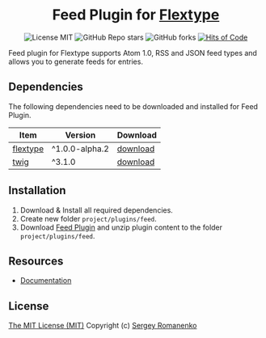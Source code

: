 <h1 align="center">Feed Plugin for <a href="https://awilum.github.io/flextype">Flextype</a></h1>

<p align="center">
<img src="https://img.shields.io/badge/license-MIT-blue.svg?label=License" alt="License MIT"> <img alt="GitHub Repo stars" src="https://img.shields.io/github/stars/flextype-plugins/feed?label=Stars"> <img alt="GitHub forks" src="https://img.shields.io/github/forks/flextype-plugins/feed?label=Forks"> <a href="https://hitsofcode.com"><img alt="Hits of Code" src="https://hitsofcode.com/github/flextype-plugins/feed?branch=2.x"></a>
</p>

Feed plugin for Flextype supports Atom 1.0, RSS and JSON feed types and allows you to generate feeds for entries.

## Dependencies

The following dependencies need to be downloaded and installed for Feed Plugin.

| Item | Version | Download |
|---|---|---|
| [flextype](https://github.com/flextype/flextype) | ^1.0.0-alpha.2 | [download](https://github.com/flextype/flextype/releases) |
| [twig](https://github.com/flextype-plugins/twig) | ^3.1.0 | [download](https://github.com/flextype-plugins/twig/releases) |

## Installation

1. Download & Install all required dependencies.
2. Create new folder `project/plugins/feed`.
3. Download [Feed Plugin](https://github.com/flextype-plugins/feed/releases) and unzip plugin content to the folder `project/plugins/feed`.

## Resources
* [Documentation](https://awilum.github.io/flextype/downloads/extend/plugins/feed)

## License
[The MIT License (MIT)](https://github.com/flextype-plugins/feed/blob/master/LICENSE.txt)
Copyright (c) [Sergey Romanenko](https://github.com/Awilum)